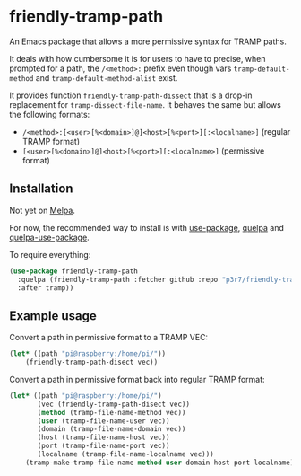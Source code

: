 # friendly-tramp-path

An Emacs package that allows a more permissive syntax for TRAMP paths.

It deals with how cumbersome it is for users to have to precise, when prompted for a path, the `/<method>:` prefix even though vars `tramp-default-method` and `tramp-default-method-alist` exist.

It provides function `friendly-tramp-path-dissect` that is a drop-in replacement for `tramp-dissect-file-name`. It behaves the same but allows the following formats:

 - `/<method>:[<user>[%<domain>]@]<host>[%<port>][:<localname>]` (regular TRAMP format)
 - `[<user>[%<domain>]@]<host>[%<port>][:<localname>]` (permissive format)


## Installation

Not yet on [Melpa](https://melpa.org/).

For now, the recommended way to install is with [use-package](https://github.com/jwiegley/use-package), [quelpa](https://github.com/quelpa/quelpa) and [quelpa-use-package](https://github.com/quelpa/quelpa-use-package).

To require everything:

```el
(use-package friendly-tramp-path
  :quelpa (friendly-tramp-path :fetcher github :repo "p3r7/friendly-tramp-path"
  :after tramp))
```

## Example usage

Convert a path in permissive format to a TRAMP VEC:

```el
(let* ((path "pi@raspberry:/home/pi/"))
    (friendly-tramp-path-disect vec))
```

Convert a path in permissive format back into regular TRAMP format:

```el
(let* ((path "pi@raspberry:/home/pi/")
       (vec (friendly-tramp-path-disect vec))
       (method (tramp-file-name-method vec))
       (user (tramp-file-name-user vec))
       (domain (tramp-file-name-domain vec))
       (host (tramp-file-name-host vec))
       (port (tramp-file-name-port vec))
       (localname (tramp-file-name-localname vec)))
    (tramp-make-tramp-file-name method user domain host port localname))
```
